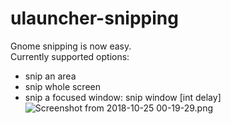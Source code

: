 # ulauncher-snipping
Gnome snipping is now easy.  
Currently supported options:
- snip an area
- snip whole screen
- snip a focused window: snip window [int delay]
![Screenshot from 2018-10-25 00-19-29.png](attachments/d17e7f20.png)